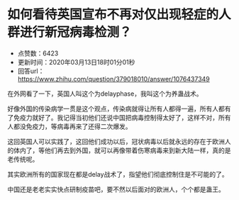 # 如何看待英国宣布不再对仅出现轻症的人群进行新冠病毒检测？
- 点赞数：6423
- 更新时间：2020年03月13日18时01分01秒
- 回答url：https://www.zhihu.com/question/379018010/answer/1076437349
<body>
 <p data-pid="13CVXGWY">在外网看了一下，英国人叫这个为delayphase，我叫这个为养蛊战术。</p>
 <p data-pid="jK6B8Vvm">好像外国的传染病学一贯是这个观点，传染病就得让所有人都得一遍，所有人都有了免疫力就好了。我记得当初他们还说中国把病毒控制得太好了，这样不对，所有人都没免疫力，等病毒再来了还得二次爆发。</p>
 <p data-pid="AicTHGMZ">这回英国人可以实践了，这回他们成功以后，冠状病毒以后就永远的存在于欧洲人的体内了，等他们再去到外国，就可以再像带着伤寒病毒来到新大陆一样，真的是老传统呢。</p>
 <p data-pid="xVzH_nLa">其实欧洲所有的国家现在都是delay战术了，指望他们彻底控制住是不可能的了。</p>
 <p data-pid="tAXYHy_e">中国还是老老实实快点研制疫苗吧，要不然以后面对的欧洲人，个个都是蛊王。</p>
 <p></p>
</body>